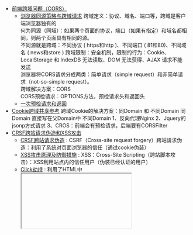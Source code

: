 - [前端跨域问题（CORS）](#前端跨域问题（CORS）)
    - [浏览器同源策略与跨域请求](#浏览器同源策略与跨域请求)
    跨域定义：协议、域名、端口等，跨域是客户端浏览器独有的                
    何为同源（同域）：如果两个页面的协议，端口（如果有指定）和域名都相同，则两个页面具有相同的源。                
    不同源就是跨域：不同协议 ( https和http )、不同端口 ( 81和80)、不同域名 ( news和store )
    跨域限制：安全机制，限制的行为：Cookie、LocalStorage 和 IndexDB 无法读取、DOM 无法获得、AJAX 请求不能发送                
    浏览器将CORS请求分成两类：简单请求（simple request）和非简单请求（not-so-simple request）。                
    跨域解决方案：CORS                
    CORS预检请求：OPTIONS方法，预检请求头和返回头
    - [一次预检请求和返回](#一次预检请求和返回)
- [Cookie跨域共享参考](#Cookie跨域共享参考)
    跨域Cookie的解决方案：同Domain 和 不同Domain
    同Domain
        直接写在父Domain中
    不同Domain
        1、反向代理Nginx
        2、Jquery的jsonp方式请求
        3、CROS：前端会有预检请求，后端要有CORSFilter
- [CRSF跨站请求伪造和XSS攻击](#CRSF跨站请求伪造和XSS攻击)
    - [CRSF跨站请求伪造](#CRSF跨站请求伪造) : CSRF（Cross-site request forgery）跨站请求伪造：利用了系统对页面浏览器的信任（通过cookie伪装）
    - [XSS攻击原理及防御措施](#XSS攻击原理及防御措施) : XSS：Cross-Site Scripting（跨站脚本攻击）：XSS利用站点内的信任用户（伪装已经认证的用户）
    - [Click劫持](#Click劫持) : 利用了HTML中<iframe>标签的透明属性
- [如何使用SpringSecurity防御CSRF攻击](#如何使用SpringSecurity防御CSRF攻击)
- [CC攻击与DDOS攻击定义](#CC攻击与DDOS攻击定义)




---------------------------------------------------------------------------------------------------------------------

## 前端跨域问题（CORS）


https://developer.mozilla.org/zh-CN/docs/Web/HTTP/Access_control_CORS                
https://segmentfault.com/a/1190000006727486                
http://www.ruanyifeng.com/blog/2016/04/cors.html                
http://www.ruanyifeng.com/blog/2016/04/same-origin-policy.html                
https://juejin.im/post/5c46af87e51d4552232feaeb                
https://my.oschina.net/wsxiao/blog/1648996                
https://www.smi1e.top/cross-origin-resource-sharing%EF%BC%88%E8%B7%A8%E5%9F%9F%E8%B5%84%E6%BA%90%E5%85%B1%E4%BA%AB%EF%BC%89/                
https://blog.csdn.net/qq_31617637/article/details/72955239                
                
                
前端跨域问题（CORS）（Cross-Origin Resource Sharing）                
                
主要是总结浏览器CORS跨域，其他的本人认为是伪跨域，如iframe、window.name、window.postMessage。                
                
跨域定义                
跨站 HTTP 请求(Cross-site HTTP request)是指发起请求的资源所在域不同于该请求所指向资源所在的域的 HTTP 请求。                
                
跨域问题只有在浏览器才会出现，javascript等脚本的主动http请求才会出现跨域问题。后端获取http数据不会存在跨域问题。跨域问题可以说是浏览器独有的（或者说http客户端独有的，这个其实看制定者是否遵循协议）。                
                
注意：有些浏览器不允许从HTTPS的域跨域访问HTTP，比如Chrome和Firefox，这些浏览器在请求还未发出的时候就会拦截请求，这是一个特例。                
                
跨域资源共享(CORS) 是一种机制，它使用额外的 HTTP 头来告诉浏览器  让运行在一个 origin (domain) 上的Web应用被准许访问来自不同源服务器上的指定的资源。当一个资源从与该资源本身所在的服务器不同的域、协议或端口请求一个资源时，资源会发起一个跨域 HTTP 请求。                
                

### 浏览器同源策略与跨域请求
何为同源（同域）：如果两个页面的协议，端口（如果有指定）和域名都相同，则两个页面具有相同的源。                
不同源就是跨域：不同协议 ( https和http )、不同端口 ( 81和80)、不同域名 ( news和store )                
                
                
                
为什么要有跨域限制？安全机制                
同源策略限制了从同一个源加载的文档或脚本如何与来自另一个源的资源进行交互。这是一个用于隔离潜在恶意文件的重要安全机制。                
还是安全问题，如果不限制，那么CSRF（Cross-site request forgery，中文名称：跨站请求伪造）攻击就很容易实现了。                
                
                
如果非同源，共有三种行为受到限制。                
（1） Cookie、LocalStorage 和 IndexDB 无法读取。                
（2） DOM 无法获得。                
（3） AJAX 请求不能发送。                
                
                
浏览器将CORS请求分成两类：简单请求（simple request）和非简单请求（not-so-simple request）。                
* 简单请求就是使用设定的请求方式请求数据                
* 而非简单请求则是在使用设定的请求方式请求数据之前,先发送一个OPTIONS请求,看服务端是否允许客户端发送非简单请求。只有"预检"通过后才会再发送一次请求用于数据传输                
                
                
### CORS预检请求

预请求就是使用OPTIONS方法。跨域请求首先需要发送预请求，即使用 OPTIONS   方法发起一个预请求到服务器，以获知服务器是否允许该实际请求。预请求的使用，可以避免跨域请求对服务器的用户数据产生未预期的影响。                
                
跨域才会有预请求，但是不是所有跨域请求都会发送预请求的。 预请求服务器正常返回，浏览器还要判断是否合法，才会继续正常请求的。所以web服务程序需要针对options做处理，要不然OPTIONS的请求也会运行后端代码。一般预请求最好返回204(NO-Content)。                
                
“需预检的请求”要求必须首先使用 OPTIONS   方法发起一个预检请求到服务器，以获知服务器是否允许该实际请求。"预检请求“的使用，可以避免跨域请求对服务器的用户数据产生未预期的影响。                
                
在谷歌开发者工具上查看网络请求时，如果预请求是不在XHR这个分类中，可以在Other分类或者ALL中查看。                
                
                
                
什么时候会有预请求？                
一般服务器默认允许GET、POST、HEAD请求（前提跨域），所以这些请求，只要前端脚本不追加请求头，是不会有预请求发出的。这些请求叫简单请求。                
                
可以简单总结为只有GET、POST、HEAD才可能没有预请求。                
                
大多数浏览器不支持针对于预请求的重定向。如果一个预请求发生了重定向，浏览器将报告错误：                
                
The request was redirected to 'https://example.com/foo', which is disallowed for cross-origin requests that require preflight                
                
                
                
### 跨域解决方案
正如大家所知，出于安全考虑，浏览器会限制脚本中发起的跨站请求。但是为了能开发出更强大、更丰富、更安全的Web应用程序，开发人员渴望着在不丢失安全的前提下，Web 应用技术能越来越强大、越来越丰富。                
                
Web 应用工作组( Web Applications Working Group )推荐了一种的机制，即跨源资源共享（Cross-Origin Resource Sharing (CORS)）。                
CORS是跨源资源分享（Cross-Origin Resource Sharing）的缩写。它是W3C标准，是跨源AJAX请求的根本解决方法。                
                
跨域资源共享标准新增了一组 HTTP 首部字段，允许服务器声明哪些源站有权限访问哪些资源。                
                
跨域需要设置的HTTP首部字段                
实现前后端跨域请求，需要设置下面相关的HTTP响应头:                
字段名	必须设置与否   说明                
Access-Control-Allow-Origin	是  默认不设置时不允许跨域，origin参数指定一个允许向该服务器提交请求的URI                
Access-Control-Allow-Credentials	否  此字段是用来设置是否允许传cookie，默认为false                
Access-Control-Allow-Methods	否  默认值一般为GET、HEAD、POST，所以请delete等方法的时候，默认会被限制，指明资源可以被请求的方式有哪些(一个或者多个)。这个响应头信息在客户端发出预检请求的时候会被返。这就看需要了。设置为*时，没有囊括全部方式，例如patch,所有还是设置为全部方式更保险。                
Access-Control-Allow-Headers  浏览器自身附带的请求头默认是被允许的，但是前端代码追加的请求头，在跨域的时候是要被允许才可访问。而且浏览器本身默认自带请求头是不可修改的，如User-Agent、Origin等。                
Access-Control-Max-Age	否   单位是秒，这个响应头告诉我们这次预请求的结果的有效期是多久，有效期期间内的请求都不用使用预请求。                
一般只要设置好 Access-Control-Allow-Origin就可以跨域了，其他的字段都是配合使用的（其他字段有默认值）。                
                
                
CORS(Cross-Origin Resource Sharing, 跨源资源共享)是W3C出的一个标准，其思想是使用自定义的HTTP头部让浏览器与服务器进行沟通，从而决定请求或响应是应该成功，还是应该失败。                
                
Access-Control-Allow-Origin: 允许跨域访问的域，可以是一个域的列表，也可以是通配符"*"。                
注意Origin规则只对域名有效，并不会对子目录有效。不同子域名需要分开设置。                
Access-Control-Allow-Credentials: 是否允许请求带有验证信息，这部分将会在下面详细解释                
Access-Control-Expose-Headers: 允许脚本访问的返回头，请求成功后，脚本可以在XMLHttpRequest中访问这些头的信息(貌似webkit没有实现这个)                
Access-Control-Max-Age: 缓存此次请求的秒数。在这个时间范围内，所有同类型的请求都将不再发送预检请求而是直接使用此次返回的头作为判断依据，非常有用，大幅优化请求次数                
Access-Control-Allow-Methods: 允许使用的请求方法，以逗号隔开                
Access-Control-Allow-Headers: 允许自定义的头部，以逗号隔开，大小写不敏感                
                
                
                
预检请求头信息：                
Origin 首部字段表明预检请求或实际请求的源站。                
                
Access-Control-Request-Method 首部字段用于预检请求。其作用是，将实际请求所使用的 HTTP 方法告诉服务器。                
Access-Control-Request-Headers 首部字段用于预检请求。其作用是，将实际请求所携带的首部字段告诉服务器。                



### 一次预检请求和返回

Access-Control-Request-Headers: appid,operid,pagecode,sign,timestamp                
Access-Control-Request-Method: POST                
Origin: http://test.runtime.vortex.zj.test.com:8000                
Referer:http://test.runtime.vortex.zj.test.com:8000/home                
                
                
Date:Wed, 30 Nov 2011 02:13:21 GMT                
Server:Jetty(7.5.4.v20111024)                
Access-Control-Allow-Credentials: true                
Access-Control-Allow-Headers: X-Requested-With,Content-Type,Accept,Origin,appId,appid,operId,operid,sign,timestamp,method,format,version,accessToken,accesstoken,openId,openid,busiSerial,busiserial,pageCode,pagecode                
Access-Control-Allow-Methods: GET,POST,HEAD,PUT                
Access-Control-Allow-Origin: http://test.runtime.vortex.zj.test.com:8000                
Access-Control-Max-Age: 1800                
Allow:POST,GET,OPTIONS,HEAD                
Content-Length:59                
Content-Type: application/vnd.sun.wadl+xml                
Last-Modified: ???, 29 ?? 2019 11:51:17 CST                
                
                
Date: Sat, 12 Oct 2019 09:38:57 GMT                
access-control-allow-origin: http://test.runtime.vortex.zj.test.com:8000                
vary: origin                
access-control-allow-methods: HEAD,POST,GET,PUT                
access-control-allow-headers: "X-Requested-With,Content-Type,Accept,Origin,appId,appid,operId,operid,sign,timestamp,method,format,version,accessToken,accesstoken,openId,openid,busiSerial,busiserial,pageCode,pagecode"                
access-control-allow-credentials: true                
access-control-max-age: 86400                
Content-Length: 0                
Connection: Keep-alive                
Via: 1.1 ID-5003323700051215 uproxy-2                
                
                
问题                
1、Access-Control-Max-Age不起作用，客户端是否禁用缓存：Disable cache                
2、access-control-allow-headers设置成*不是匹配全部的意思，跨域请求头设置*无效                
                
                
                
                
---------------------------------------------------------------------------------------------------------------------

## CRSF跨站请求伪造和XSS攻击

CSRF（Cross-site request forgery）跨站请求伪造：利用了系统对页面浏览器的信任（通过cookie伪装）              
XSS：Cross-Site Scripting（跨站脚本攻击）：XSS利用站点内的信任用户（伪装已经认证的用户）              
Click劫持：利用了HTML中<iframe>标签的透明属性              


[如何使用SpringSecurity防御CSRF攻击](#如何使用SpringSecurity防御CSRF攻击)



### CRSF跨站请求伪造

构成CSRF攻击是有条件的：              
1、客户端必须一个网站并生成cookie凭证存储在浏览器中              
2、该cookie没有清除，客户端又tab一个页面进行访问别的网站              
              
抵御CSRF攻击的关键在于：在请求中放入攻击者所不能伪造的信息，并且该信息不存在于Cookie之中。              
目前防御 CSRF 攻击主要有三种策略：              
1、验证 HTTP Referer 字段；              
2、在请求地址中添加 token 并验证；              
3、在 HTTP 头中自定义属性并验证。              
              


CSRF（Cross-site request forgery）跨站请求伪造，也被称为One Click Attack或者Session Riding，通常缩写为CSRF或XSRF，是一种对网站的恶意利用。
尽管听起来像跨站脚本（XSS），但它与XSS非常不同，XSS利用站点内的信任用户，而CSRF则通过伪装成受信任用户的请求来利用受信任的网站。
与XSS攻击相比，CSRF攻击往往不大流行（因此对其进行防范的资源也相当稀少）和难以防范，所以被认为比XSS更具危险性。 
CSRF是一种依赖web浏览器的、被混淆过的代理人攻击（deputy attack）。



CSRF是一种夹持用户在已经登陆的web应用程序上执行非本意的操作的攻击方式。相比于XSS，CSRF是利用了系统对页面浏览器的信任，XSS则利用了系统对用户的信任。                

XSS是跨站脚本攻击(Cross Site Scripting)，恶意攻击者往Web页面里插入恶意Script代码，当用户浏览该页之时，嵌入其中Web里面的Script代码会被执行，从而达到恶意攻击用户的目的。                
                
CSRF的全称是“跨站请求伪造”，而 XSS 的全称是“跨站脚本”。看起来有点相似，它们都是属于跨站攻击——不攻击服务器端而攻击正常访问网站的用户，但它们的攻击类型是不同维度上的分类。CSRF 顾名思义，是伪造请求，冒充用户在站内的正常操作。                



CRSF参考                
https://www.jianshu.com/p/d5423f930c73  
https://chuenwei.github.io/2016/08/02/xss-crsf/  
https://www.cnblogs.com/dalianpai/p/12393133.html  
https://zh.wikipedia.org/wiki/%E8%B7%A8%E7%AB%99%E8%AF%B7%E6%B1%82%E4%BC%AA%E9%80%A0  




### XSS攻击原理及防御措施
实施XSS攻击需要具备两个条件：              
一、需要向web页面注入恶意代码；              
二、这些恶意代码能够被浏览器成功的执行。              
              
解决方法              
1、一种方法是在表单提交或者url参数传递前，对需要的参数进行过滤,请看如下XSS过滤工具类代码              
2、二、 过滤用户输入的 检查用户输入的内容中是否有非法内容。如<>（尖括号）、”（引号）、 ‘（单引号）、%（百分比符号）、;（分号）、()（括号）、&（& 符号）、+（加号）等。、严格控制输出              
3、改成纯前端渲染，把代码和数据分隔开。              
4、对 HTML 做充分转义。  


XSS攻击是Web攻击中最常见的攻击方法之一，它是通过对网页注入可执行代码且成功地被浏览器 执行，达到攻击的目的，形成了一次有效XSS攻击，一旦攻击成功，它可以获取用户的联系人列表，然后向联系人发送虚假诈骗信息，可以删除用户的日志等等，有时候还和其他攻击方式同时实 施比如SQL注入攻击服务器和数据库、Click劫持、相对链接劫持等实施钓鱼，它带来的危害是巨 大的，是web安全的头号大敌。              
              
              
xss 分类：（三类）              
              
类型	存储区*	插入点*              
存储型 XSS	后端数据库	HTML              
反射型 XSS	URL	HTML              
DOM 型 XSS	后端数据库/前端存储/URL	前端 JavaScript              
              
1、反射型XSS：<非持久化> 攻击者事先制作好攻击链接, 需要欺骗用户自己去点击链接才能触发XSS代码（服务器中没有这样的页面和内容），一般容易出现在搜索页面。              
              
2、存储型XSS：<持久化> 代码是存储在服务器中的，如在个人信息或发表文章等地方，加入代码，如果没有过滤或过滤不严，那么这些代码将储存到服务器中，每当有用户访问该页面的时候都会触发代码执行，这种XSS非常危险，容易造成蠕虫，大量盗窃cookie（虽然还有种DOM型XSS，但是也还是包括在存储型XSS内）。              
              
3、DOM型XSS：基于文档对象模型Document Objeet Model，DOM)的一种漏洞。DOM是一个与平台、编程语言无关的接口，它允许程序或脚本动态地访问和更新文档内容、结构和样式，处理后的结果能够成为显示页面的一部分。DOM中有很多对象，其中一些是用户可以操纵的，如uRI ，location，refelTer等。客户端的脚本程序可以通过DOM动态地检查和修改页面内容，它不依赖于提交数据到服务器端，而从客户端获得DOM中的数据在本地执行，如果DOM中的数据没有经过严格确认，就会产生DOM XSS漏洞。              
              
XSS中的过滤是在前端怎么做？                
前端防xss分两类：1是提交数据的时候, 2是渲染数据的时候。                
                
提交数据, 即post表单, 或者ajax提交数据的时候, 对用户输入的内容进行过滤, 当前由于是前端操作, 随便找个懂点的都可以通过模拟请求绕过, 但是做还是要做。                
                
渲染数据, 这个是重点, 哪怕提交数据时, 被绕过(后端也没有处理), 渲染时予以过滤, 也能达到效果, 这里一般指ajax+template, 或者各种mvvm框架, 对于是用户提供的内容, 能用text方法的, 一律用text方法, 一定要用html方法的, 则进行数据过滤。                
                


浅谈XSS攻击原理与解决方法              
https://www.cnblogs.com/shawWey/p/8480452.html              
https://www.jianshu.com/p/4fcb4b411a66              
https://blog.csdn.net/free_xiaochen/article/details/82289316              
https://segmentfault.com/a/1190000016551188 



### Click劫持
防御
点击劫持的根本就是目标网站被攻击者通过 iframe 内嵌在他的网页中，所以只要阻止我们的网站被 iframe 内嵌即可。

1、JavaScript 禁止 iframe 内嵌
2、X-Frame-Options HTTP 响应头禁止 iframe 内嵌

X-Frame-Options 的兼容性非常好，基本上现在市面所有浏览器都支持。



Click劫持:
点击劫持（click jacking）也被称为 UI 覆盖攻击。它通过不可见框架底部的内容误导受害者点击，虽然受害者点击的是他所看到的网页，但其实他所点击的是被黑客精心构建的另一个置于原网页上面的透明页面。

原理
这种攻击利用了HTML中<iframe>标签的透明属性。

在 HTML 中，我们可以在 iframe 里面嵌套另一个网页。通过设置 iframe 的透明度，可以使 iframe 不可见，同时在其底部放一个很有诱惑力的图片，调整网页中 iframe 中网页提交按钮的位置，使其和图片里按钮的位置相同。如此，当用户点击图片中的按钮时，其实是点击了网页中的按钮。
————————————————
版权声明：本文为CSDN博主「xiko」的原创文章，遵循 CC 4.0 BY-SA 版权协议，转载请附上原文出处链接及本声明。
原文链接：https://blog.csdn.net/zhoulei1995/article/details/79039142




---------------------------------------------------------------------------------------------------------------------
## 如何使用SpringSecurity防御CSRF攻击

Csrf Token
用户登录时，系统发放一个CsrfToken值，用户携带该CsrfToken值与用户名、密码等参数完成登录。系统记录该会话的 CsrfToken 值，之后在用户的任何请求中，都必须带上该CsrfToken值，并由系统进行校验。
这种方法需要与前端配合，包括存储CsrfToken值，以及在任何请求中（包括表单和Ajax）携带CsrfToken值。安全性相较于HTTP Referer提高很多，如果都是XMLHttpRequest，则可以统一添加CsrfToken值；但如果存在大量的表单和a标签，就会变得非常烦琐。

SpringSecurity中使用Csrf Token
Spring Security通过注册一个CsrfFilter来专门处理CSRF攻击，在Spring Security中，CsrfToken是一个用于描述Token值，以及验证时应当获取哪个请求参数或请求头字段的接口



详解如何在spring boot中使用spring security防止CSRF攻击
https://www.cnblogs.com/dalianpai/p/12393133.html
https://www.jb51.net/article/139595.htm



---------------------------------------------------------------------------------------------------------------------
## CC攻击与DDOS攻击定义

CC/DDOS攻击与流量攻击
CC攻击与DDOS攻击定义
CC攻击与DDOS攻击原理：
CC攻击与DDOS攻击方式
CC攻击与DDOS攻击区别
DDoS 攻击方式分类
DDoS反射放大之SSDP攻击
SYN Flood攻击(SYN洪水攻击)
ACK FLOOD攻击
Burpsuite的介绍与安装


DDoS全称:分布式拒绝服务(DDoS:Distributed Denial of Service)。
CC攻击全称Challenge Collapsar，中文意思是挑战黑洞，因为以前的抵抗DDoS攻击的安全设备叫黑洞，顾名思义挑战黑洞就是说黑洞拿这种攻击没办法，新一代的抗DDoS设备已经改名为ADS(Anti-DDoS System)，基本上已经可以完美的抵御CC攻击了。

CC攻击与DDOS攻击原理：
DDOS攻击:该攻击方式利用目标系统网络服务功能缺陷或者直接消耗其系统资源，使得该目标系统无法提供正常的服务。
攻击者进行拒绝服务攻击，实际上让服务器实现两种效果：一是迫使服务器的缓冲区满，不接收新的请求；二是使用IP欺骗，迫使服务器把合法用户的连接复位，影响合法用户的连接。

CC攻击的原理是通过代理服务器或者大量肉鸡模拟多个用户访问目标网站的动态页面，制造大量的后台数据库查询动作，消耗目标CPU资源，造成拒绝服务。
CC不像DDoS可以用硬件防火墙来过滤攻击，CC攻击本身的请求就是正常的请求。


CC攻击与DDOS攻击方式：
二者的攻击方式主要分为三种：直接攻击、代理攻击、僵尸网络攻击


CC攻击与DDOS攻击区别：
DDoS攻击打的是网站的服务器，而CC攻击是针对网站的页面攻击的，用术语来说就是，一个是WEB网络层拒绝服务攻击（DDoS），一个是WEB应用层拒绝服务攻击（CC），
网络层就是利用肉鸡的流量去攻击目标网站的服务器，针对比较本源的东西去攻击，服务器瘫痪了，那么运行在服务器上的网站肯定也不能正常访问了。
而应用层就是我们用户看得到的东西，就比如说网页，CC攻击就是针对网页来攻击的，CC攻击本身是正常请求，网站动态页面的正常请求也会和数据库进行交互的，当这种"正常请求"达到一种程度的时候，服务器就会响应不过来，从而崩溃。


CC攻击是DDOS(分布式拒绝服务)的一种，相比其它的DDOS攻击CC似乎更有技术含量一些。这种攻击你见不到虚假IP，见不到特别大的异常流量，但造成服务器无法进行正常连接，一条ADSL的普通用户足以挂掉一台高性能的Web服务器。由此可见其危害性，称其为"Web杀手"毫不为过。

CC攻击:利用大量代理服务器对目标计算机发起大量连接，导致目标服务器资源枯竭造成拒绝服务。

CC攻击模拟多个用户(多少线程就是多少用户)不停的进行访问(访问那些需要大量数据操作，就是需要大量CPU时间的页面).这一点用一个一般的性能测试软件就可以做到大量模拟用户并发。

CC攻击，一般是针对数据库的，CC攻击者常常用某个页面，这个页面很特别，在使用这个页面的时候，会调用大量数据库资源，例如搜索，当用户在进行搜索的时候，搜索数据往往都会经过数据库对所有的数据进行检索，例如一个网站的数据库是500m，当用户在网站上面进行搜索的时候，就会调用整个网站的资源，这时候就需要数据库进行一一的比对，如果说这时候有大量的搜索命令，使得数据库无法处理，往往会导致服务器宕机

CC攻击的原理就是攻击者控制某些主机不停地发大量数据包给对方服务器造成服务器资源耗尽，一直到宕机崩溃。

DDOS是主要针对IP的攻击，而CC攻击的主要是网页。CC攻击相对来说，攻击的危害不是毁灭性的，但是持续时间长；而DDOS攻击就是流量攻击，这种攻击的危害性较大，通过向目标服务器发送大量数据包，耗尽其带宽，需要足够的带宽和硬件防火墙才能防御。



Cc攻击是什么？
CC = Challenge Collapsar，意为“挑战黑洞”，其前身名为Fatboy攻击，是利用不断对网站发送连接请求致使形成拒绝服务的目的。
业界之所以把这种攻击称为CC(Challenge Collapsar)，是因为在DDOS攻击发展前期，绝大部分的DDOS攻击都能被业界知名的“黑洞”(Collapsar)抵挡住，而CC攻击的产生就是为了挑战“黑洞”，故而称之为Challenge Collapsar。
攻击者通过代理服务器或者肉鸡向向受害主机不停地发大量数据包，造成对方服务器资源耗尽，一直到宕机崩溃。

怎么判断自己是在被CC攻击
CC攻击主要工作原理是耗资源，这就需要看是那种攻击方式，
看抓包分析是否是通过多IP，刷新页面，如果是这是最典型的Cc攻击。

如果cc攻击你网站打不开，指定会有一种资源耗尽，才会引发网站打不开，打开卡。
可自行判断一下，是下列四种情况中的那一种。
1，耗Cpu资源
黑客用1万台肉鸡，刷新你网站动态页面，如果你程序不够健壮，cpu直接100%
2，耗内存资源
黑客只要刷新你动态页面中搜索数据库的内容，只要搜索量一大，内存占满。网站直接打不开或者是非常卡。
3，耗I/o资源
黑客找到上传文件，或者是下载文件的页面，在不停的上传与下载，磁盘资源点满
4，耗带宽资源
下面这个带宽接10G，攻击上来2G，能看流量占用多少，如果流量占满了，服务器直接掉包，掉线。网站一点都打不开。


DDoS 攻击方式分类
1、反射型：目前常见的反射攻击有：DNS 反射攻击、NTP 反射攻击、SSDP 反射攻击等。
2、流量放大型
通过递归等手法将攻击流量放大的攻击类型，比如：以反射型中常见的 SSDP 协议为例，攻击者将 Search type 设置为 ALL。搜索所有可用的设备和服务，这种递归效果产生的放大倍数是非常大的，攻击者只需要以较小的伪造源地址的查询流量就可以制造出几十甚至上百倍的应答流量发送至目标。
3、混合型
在实际情况中，攻击者只求达到打垮对方的目的。发展到现在，高级攻击者已经不倾向使用单一的攻击手段。而是根据目标系统的具体环境灵动组合，发动多种攻击手段。

一般而言，我们会根据针对的协议类型和攻击方式的不同，把 DDoS 分成 SYN Flood、ACK Flood、Connection Flood、UDP Flood、NTP Flood、SSDP Flood、DNS Flood、HTTP Flood、ICMP Flood、CC 等各类攻击类型。


DDoS反射放大之SSDP攻击
SSDP全称Simple Sever Discovery Protocol，它自己都说它简单了，其实真的很简单。为啥我先说它呢，还是因为上面说的Web情结，它的本质是一个在UDP上面的HTTP协议
之前一直搞Web安全，大家都知道使用BurpSuite抓包，一个请求对应一个响应，这是http协议定死了的。
所以到了网络层，思维不能存在定势，一个请求包可能对应多个响应包，这也是TCP/IP协议允许的，反射放大就是基于这个原理。
通过“以小博大”，“四两拨千斤”的姿态进行的DDoS攻击


SYN Flood攻击(SYN洪水攻击)。
SYN Flood攻击是一种典型的DoS（Denial of Service）攻击，是一种利用TCP协议缺陷，发送大量伪造的TCP连接请求，从而使被攻击方资源耗尽（CPU满负荷或内存不足）的攻击方式。
该攻击将使服务器TCP连接资源耗尽，停止响应正常的TCP连接请求。
ACK Flood攻击原理与SYN Flood攻击原理类似。


ACK FLOOD攻击
ack flood攻击同样是利用TCP三次握手的缺陷实现的攻击， ack flood攻击利用的是三次握手的第二段




每秒百万级CC攻击—-DDOS 防御事件
https://www.hi-linux.com/posts/50873.html#%E6%97%A0%E7%BA%BF-ddos-%E6%94%BB%E5%87%BB
https://cshihong.github.io/2019/05/14/%E7%BD%91%E7%BB%9C%E5%B1%82-TCP-UDP-%E6%94%BB%E5%87%BB%E4%B8%8E%E9%98%B2%E5%BE%A1%E5%8E%9F%E7%90%86/
https://zhuanlan.zhihu.com/p/53847917
https://zhuanlan.zhihu.com/p/82817326
https://blog.csdn.net/qq_34777600/article/details/81978262
http://www.ruanyifeng.com/blog/2018/06/ddos.html
https://www.infoq.cn/article/HR4dxexUuG7VU2TV1Ryk

DDoS反射放大之SSDP攻击
https://zhuanlan.zhihu.com/p/41573321



SYN Flood攻击原理与防范
https://blog.csdn.net/cpcpcp123/article/details/52739407
SYN FLOOD攻击和ACK FLOOD攻击
https://www.freebuf.com/column/132782.html
https://blog.csdn.net/chenyulancn/article/details/78832613


VDSL与ADSL的区别
https://blog.csdn.net/sj349781478/article/details/74058936


Burpsuite的介绍与安装
burpsuite常被黑客用来进行网站渗透
Burp Suite 是用于攻击web 应用程序的集成平台。它包含了许多工具，并为这些工具设计了许多接口，以促进加快攻击应用程序的过程。

参考
https://zhuanlan.zhihu.com/p/22369250






---------------------------------------------------------------------------------------------------------------------                
## Cookie跨域共享参考                
                
https://www.cnblogs.com/1020182600HENG/p/7121148.html                
http://byteliu.com/2019/04/11/%E8%B7%A8%E5%9F%9F%E8%B5%84%E6%BA%90%E5%85%B1%E4%BA%AB-CORS-%E7%9B%B8%E5%85%B3%E9%97%AE%E9%A2%98/                
                
                
Jquery的jsonp方式请求                
https://blog.csdn.net/hwhsong/article/details/84070918                
https://www.cnblogs.com/feiyuanxing/p/4575888.html                
https://www.cnblogs.com/chiangchou/p/jsonp.html                
                
                
                
跨域Cookie的解决方案：同Domain 和 不同Domain                
1、反向代理Nginx                
2、Jquery的jsonp方式请求：需要自己写脚本发起请求，然后写个回调函数处理数据，JQuery对于Ajax的跨域请求有两类解决方案，不过都是只支持get方式。分别是JQuery的 jquery.ajax jsonp格式和jquery.getScript方式。                 
3、CROS：前端会有预检请求，后端要有CORSFilter                
前端发起ajax的时候，设置withCredentials:true，让浏览器发送请求的时候带着cookie                
后端接受请求的时候，设置                
// 让服务器接受cookie                
header(“Access-Control-Allow-Credentials:true”);                
//可接受的源里面包含要发过来cookie的源。                
header(“Access-Control-Allow-Origin: http://account.tcs-y.com");                
                
                
                
---------------------------------------------------------------------------------------------------------------------


